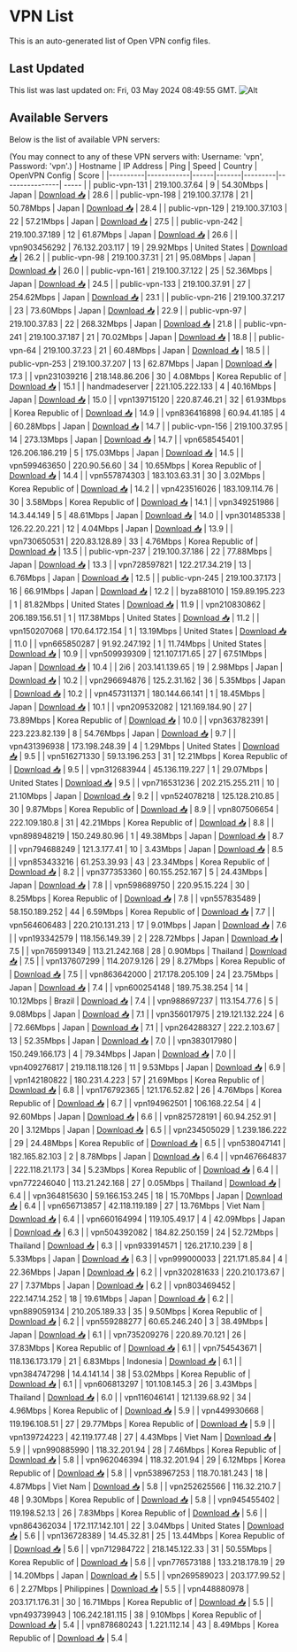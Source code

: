 # VPN List

This is an auto-generated list of Open VPN config files.

## Last Updated

This list was last updated on: Fri, 03 May 2024 08:49:55 GMT.
![Alt](https://repobeats.axiom.co/api/embed/186b98318ef1479477931607c1ad7d823f12451f.svg "Repobeats analytics image")

## Available Servers

Below is the list of available VPN servers:

(You may connect to any of these VPN servers with: Username: 'vpn', Password: 'vpn'.)
| Hostname | IP Address | Ping | Speed | Country | OpenVPN Config | Score |
|----------|------------|------|-------|---------|----------------| ----- |
| public-vpn-131 | 219.100.37.64 | 9 | 54.30Mbps | Japan | [Download 📥](./configs/server_0_JP.ovpn) | 28.6 |
| public-vpn-198 | 219.100.37.178 | 21 | 50.78Mbps | Japan | [Download 📥](./configs/server_1_JP.ovpn) | 28.4 |
| public-vpn-129 | 219.100.37.103 | 22 | 57.21Mbps | Japan | [Download 📥](./configs/server_2_JP.ovpn) | 27.5 |
| public-vpn-242 | 219.100.37.189 | 12 | 61.87Mbps | Japan | [Download 📥](./configs/server_3_JP.ovpn) | 26.6 |
| vpn903456292 | 76.132.203.117 | 19 | 29.92Mbps | United States | [Download 📥](./configs/server_4_US.ovpn) | 26.2 |
| public-vpn-98 | 219.100.37.31 | 21 | 95.08Mbps | Japan | [Download 📥](./configs/server_5_JP.ovpn) | 26.0 |
| public-vpn-161 | 219.100.37.122 | 25 | 52.36Mbps | Japan | [Download 📥](./configs/server_6_JP.ovpn) | 24.5 |
| public-vpn-133 | 219.100.37.91 | 27 | 254.62Mbps | Japan | [Download 📥](./configs/server_7_JP.ovpn) | 23.1 |
| public-vpn-216 | 219.100.37.217 | 23 | 73.60Mbps | Japan | [Download 📥](./configs/server_8_JP.ovpn) | 22.9 |
| public-vpn-97 | 219.100.37.83 | 22 | 268.32Mbps | Japan | [Download 📥](./configs/server_9_JP.ovpn) | 21.8 |
| public-vpn-241 | 219.100.37.187 | 21 | 70.02Mbps | Japan | [Download 📥](./configs/server_10_JP.ovpn) | 18.8 |
| public-vpn-64 | 219.100.37.23 | 21 | 60.48Mbps | Japan | [Download 📥](./configs/server_11_JP.ovpn) | 18.5 |
| public-vpn-253 | 219.100.37.207 | 13 | 62.87Mbps | Japan | [Download 📥](./configs/server_12_JP.ovpn) | 17.3 |
| vpn231039216 | 218.148.86.206 | 30 | 4.08Mbps | Korea Republic of | [Download 📥](./configs/server_13_KR.ovpn) | 15.1 |
| handmadeserver | 221.105.222.133 | 4 | 40.16Mbps | Japan | [Download 📥](./configs/server_14_JP.ovpn) | 15.0 |
| vpn139715120 | 220.87.46.21 | 32 | 61.93Mbps | Korea Republic of | [Download 📥](./configs/server_15_KR.ovpn) | 14.9 |
| vpn836416898 | 60.94.41.185 | 4 | 60.28Mbps | Japan | [Download 📥](./configs/server_16_JP.ovpn) | 14.7 |
| public-vpn-156 | 219.100.37.95 | 14 | 273.13Mbps | Japan | [Download 📥](./configs/server_17_JP.ovpn) | 14.7 |
| vpn658545401 | 126.206.186.219 | 5 | 175.03Mbps | Japan | [Download 📥](./configs/server_18_JP.ovpn) | 14.5 |
| vpn599463650 | 220.90.56.60 | 34 | 10.65Mbps | Korea Republic of | [Download 📥](./configs/server_19_KR.ovpn) | 14.4 |
| vpn557874303 | 183.103.63.31 | 30 | 3.02Mbps | Korea Republic of | [Download 📥](./configs/server_20_KR.ovpn) | 14.2 |
| vpn423516026 | 183.109.114.76 | 30 | 3.58Mbps | Korea Republic of | [Download 📥](./configs/server_21_KR.ovpn) | 14.1 |
| vpn349251986 | 14.3.44.149 | 5 | 48.61Mbps | Japan | [Download 📥](./configs/server_22_JP.ovpn) | 14.0 |
| vpn301485338 | 126.22.20.221 | 12 | 4.04Mbps | Japan | [Download 📥](./configs/server_23_JP.ovpn) | 13.9 |
| vpn730650531 | 220.83.128.89 | 33 | 4.76Mbps | Korea Republic of | [Download 📥](./configs/server_24_KR.ovpn) | 13.5 |
| public-vpn-237 | 219.100.37.186 | 22 | 77.88Mbps | Japan | [Download 📥](./configs/server_25_JP.ovpn) | 13.3 |
| vpn728597821 | 122.217.34.219 | 13 | 6.76Mbps | Japan | [Download 📥](./configs/server_26_JP.ovpn) | 12.5 |
| public-vpn-245 | 219.100.37.173 | 16 | 66.91Mbps | Japan | [Download 📥](./configs/server_27_JP.ovpn) | 12.2 |
| byza881010 | 159.89.195.223 | 1 | 81.82Mbps | United States | [Download 📥](./configs/server_28_US.ovpn) | 11.9 |
| vpn210830862 | 206.189.156.51 | 1 | 117.38Mbps | United States | [Download 📥](./configs/server_29_US.ovpn) | 11.2 |
| vpn150207068 | 170.64.172.154 | 1 | 13.19Mbps | United States | [Download 📥](./configs/server_30_US.ovpn) | 11.0 |
| vpn665850287 | 91.92.247.192 | 1 | 11.74Mbps | United States | [Download 📥](./configs/server_31_US.ovpn) | 10.9 |
| vpn509939309 | 121.107.171.65 | 27 | 67.51Mbps | Japan | [Download 📥](./configs/server_32_JP.ovpn) | 10.4 |
| 2i6 | 203.141.139.65 | 19 | 2.98Mbps | Japan | [Download 📥](./configs/server_33_JP.ovpn) | 10.2 |
| vpn296694876 | 125.2.31.162 | 36 | 5.35Mbps | Japan | [Download 📥](./configs/server_34_JP.ovpn) | 10.2 |
| vpn457311371 | 180.144.66.141 | 1 | 18.45Mbps | Japan | [Download 📥](./configs/server_35_JP.ovpn) | 10.1 |
| vpn209532082 | 121.169.184.90 | 27 | 73.89Mbps | Korea Republic of | [Download 📥](./configs/server_36_KR.ovpn) | 10.0 |
| vpn363782391 | 223.223.82.139 | 8 | 54.76Mbps | Japan | [Download 📥](./configs/server_37_JP.ovpn) | 9.7 |
| vpn431396938 | 173.198.248.39 | 4 | 1.29Mbps | United States | [Download 📥](./configs/server_38_US.ovpn) | 9.5 |
| vpn516271330 | 59.13.196.253 | 31 | 12.21Mbps | Korea Republic of | [Download 📥](./configs/server_39_KR.ovpn) | 9.5 |
| vpn312683944 | 45.136.119.227 | 1 | 29.07Mbps | United States | [Download 📥](./configs/server_40_US.ovpn) | 9.5 |
| vpn716531236 | 202.215.255.211 | 10 | 21.10Mbps | Japan | [Download 📥](./configs/server_41_JP.ovpn) | 9.2 |
| vpn524078218 | 125.128.210.85 | 30 | 9.87Mbps | Korea Republic of | [Download 📥](./configs/server_42_KR.ovpn) | 8.9 |
| vpn807506654 | 222.109.180.8 | 31 | 42.21Mbps | Korea Republic of | [Download 📥](./configs/server_43_KR.ovpn) | 8.8 |
| vpn898948219 | 150.249.80.96 | 1 | 49.38Mbps | Japan | [Download 📥](./configs/server_44_JP.ovpn) | 8.7 |
| vpn794688249 | 121.3.177.41 | 10 | 3.43Mbps | Japan | [Download 📥](./configs/server_45_JP.ovpn) | 8.5 |
| vpn853433216 | 61.253.39.93 | 43 | 23.34Mbps | Korea Republic of | [Download 📥](./configs/server_46_KR.ovpn) | 8.2 |
| vpn377353360 | 60.155.252.167 | 5 | 24.43Mbps | Japan | [Download 📥](./configs/server_47_JP.ovpn) | 7.8 |
| vpn598689750 | 220.95.15.224 | 30 | 8.25Mbps | Korea Republic of | [Download 📥](./configs/server_48_KR.ovpn) | 7.8 |
| vpn557835489 | 58.150.189.252 | 44 | 6.59Mbps | Korea Republic of | [Download 📥](./configs/server_49_KR.ovpn) | 7.7 |
| vpn564606483 | 220.210.131.213 | 17 | 9.01Mbps | Japan | [Download 📥](./configs/server_50_JP.ovpn) | 7.6 |
| vpn193342579 | 118.156.149.39 | 2 | 228.72Mbps | Japan | [Download 📥](./configs/server_51_JP.ovpn) | 7.5 |
| vpn765991349 | 113.21.242.168 | 28 | 0.90Mbps | Thailand | [Download 📥](./configs/server_52_TH.ovpn) | 7.5 |
| vpn137607299 | 114.207.9.126 | 29 | 8.27Mbps | Korea Republic of | [Download 📥](./configs/server_53_KR.ovpn) | 7.5 |
| vpn863642000 | 217.178.205.109 | 24 | 23.75Mbps | Japan | [Download 📥](./configs/server_54_JP.ovpn) | 7.4 |
| vpn600254148 | 189.75.38.254 | 14 | 10.12Mbps | Brazil | [Download 📥](./configs/server_55_BR.ovpn) | 7.4 |
| vpn988697237 | 113.154.77.6 | 5 | 9.08Mbps | Japan | [Download 📥](./configs/server_56_JP.ovpn) | 7.1 |
| vpn356017975 | 219.121.132.224 | 6 | 72.66Mbps | Japan | [Download 📥](./configs/server_57_JP.ovpn) | 7.1 |
| vpn264288327 | 222.2.103.67 | 13 | 52.35Mbps | Japan | [Download 📥](./configs/server_58_JP.ovpn) | 7.0 |
| vpn383017980 | 150.249.166.173 | 4 | 79.34Mbps | Japan | [Download 📥](./configs/server_59_JP.ovpn) | 7.0 |
| vpn409276817 | 219.118.118.126 | 11 | 9.53Mbps | Japan | [Download 📥](./configs/server_60_JP.ovpn) | 6.9 |
| vpn142180822 | 180.231.4.223 | 57 | 21.69Mbps | Korea Republic of | [Download 📥](./configs/server_61_KR.ovpn) | 6.8 |
| vpn176792365 | 121.176.52.82 | 26 | 4.76Mbps | Korea Republic of | [Download 📥](./configs/server_62_KR.ovpn) | 6.7 |
| vpn194962501 | 106.168.22.54 | 4 | 92.60Mbps | Japan | [Download 📥](./configs/server_63_JP.ovpn) | 6.6 |
| vpn825728191 | 60.94.252.91 | 20 | 3.12Mbps | Japan | [Download 📥](./configs/server_64_JP.ovpn) | 6.5 |
| vpn234505029 | 1.239.186.222 | 29 | 24.48Mbps | Korea Republic of | [Download 📥](./configs/server_65_KR.ovpn) | 6.5 |
| vpn538047141 | 182.165.82.103 | 2 | 8.78Mbps | Japan | [Download 📥](./configs/server_66_JP.ovpn) | 6.4 |
| vpn467664837 | 222.118.21.173 | 34 | 5.23Mbps | Korea Republic of | [Download 📥](./configs/server_67_KR.ovpn) | 6.4 |
| vpn772246040 | 113.21.242.168 | 27 | 0.05Mbps | Thailand | [Download 📥](./configs/server_68_TH.ovpn) | 6.4 |
| vpn364815630 | 59.166.153.245 | 18 | 15.70Mbps | Japan | [Download 📥](./configs/server_69_JP.ovpn) | 6.4 |
| vpn656713857 | 42.118.119.189 | 27 | 13.76Mbps | Viet Nam | [Download 📥](./configs/server_70_VN.ovpn) | 6.4 |
| vpn660164994 | 119.105.49.17 | 4 | 42.09Mbps | Japan | [Download 📥](./configs/server_71_JP.ovpn) | 6.3 |
| vpn504392082 | 184.82.250.159 | 24 | 52.72Mbps | Thailand | [Download 📥](./configs/server_72_TH.ovpn) | 6.3 |
| vpn933914571 | 126.217.10.239 | 8 | 5.33Mbps | Japan | [Download 📥](./configs/server_73_JP.ovpn) | 6.3 |
| vpn999000033 | 221.171.85.84 | 4 | 22.36Mbps | Japan | [Download 📥](./configs/server_74_JP.ovpn) | 6.2 |
| vpn320281633 | 220.210.173.67 | 27 | 7.37Mbps | Japan | [Download 📥](./configs/server_75_JP.ovpn) | 6.2 |
| vpn803469452 | 222.147.14.252 | 18 | 19.61Mbps | Japan | [Download 📥](./configs/server_76_JP.ovpn) | 6.2 |
| vpn889059134 | 210.205.189.33 | 35 | 9.50Mbps | Korea Republic of | [Download 📥](./configs/server_77_KR.ovpn) | 6.2 |
| vpn559288277 | 60.65.246.240 | 3 | 38.49Mbps | Japan | [Download 📥](./configs/server_78_JP.ovpn) | 6.1 |
| vpn735209276 | 220.89.70.121 | 26 | 37.83Mbps | Korea Republic of | [Download 📥](./configs/server_79_KR.ovpn) | 6.1 |
| vpn754543671 | 118.136.173.179 | 21 | 6.83Mbps | Indonesia | [Download 📥](./configs/server_80_ID.ovpn) | 6.1 |
| vpn384747298 | 14.4.141.14 | 38 | 53.02Mbps | Korea Republic of | [Download 📥](./configs/server_81_KR.ovpn) | 6.1 |
| vpn606813297 | 101.108.145.3 | 26 | 3.43Mbps | Thailand | [Download 📥](./configs/server_82_TH.ovpn) | 6.0 |
| vpn116046141 | 121.139.68.92 | 34 | 4.96Mbps | Korea Republic of | [Download 📥](./configs/server_83_KR.ovpn) | 5.9 |
| vpn449930668 | 119.196.108.51 | 27 | 29.77Mbps | Korea Republic of | [Download 📥](./configs/server_84_KR.ovpn) | 5.9 |
| vpn139724223 | 42.119.177.48 | 27 | 4.43Mbps | Viet Nam | [Download 📥](./configs/server_85_VN.ovpn) | 5.9 |
| vpn990885990 | 118.32.201.94 | 28 | 7.46Mbps | Korea Republic of | [Download 📥](./configs/server_86_KR.ovpn) | 5.8 |
| vpn962046394 | 118.32.201.94 | 29 | 6.12Mbps | Korea Republic of | [Download 📥](./configs/server_87_KR.ovpn) | 5.8 |
| vpn538967253 | 118.70.181.243 | 18 | 4.87Mbps | Viet Nam | [Download 📥](./configs/server_88_VN.ovpn) | 5.8 |
| vpn252625566 | 116.32.210.7 | 48 | 9.30Mbps | Korea Republic of | [Download 📥](./configs/server_89_KR.ovpn) | 5.8 |
| vpn945455402 | 119.198.52.13 | 26 | 7.83Mbps | Korea Republic of | [Download 📥](./configs/server_90_KR.ovpn) | 5.6 |
| vpn864362034 | 172.117.142.101 | 22 | 3.04Mbps | United States | [Download 📥](./configs/server_91_US.ovpn) | 5.6 |
| vpn136728389 | 14.45.32.81 | 25 | 13.44Mbps | Korea Republic of | [Download 📥](./configs/server_92_KR.ovpn) | 5.6 |
| vpn712984722 | 218.145.122.33 | 31 | 50.55Mbps | Korea Republic of | [Download 📥](./configs/server_93_KR.ovpn) | 5.6 |
| vpn776573188 | 133.218.178.19 | 29 | 14.20Mbps | Japan | [Download 📥](./configs/server_94_JP.ovpn) | 5.5 |
| vpn269589023 | 203.177.99.52 | 6 | 2.27Mbps | Philippines | [Download 📥](./configs/server_95_PH.ovpn) | 5.5 |
| vpn448880978 | 203.171.176.31 | 30 | 16.71Mbps | Korea Republic of | [Download 📥](./configs/server_96_KR.ovpn) | 5.5 |
| vpn493739943 | 106.242.181.115 | 38 | 9.10Mbps | Korea Republic of | [Download 📥](./configs/server_97_KR.ovpn) | 5.4 |
| vpn878680243 | 1.221.112.14 | 43 | 8.49Mbps | Korea Republic of | [Download 📥](./configs/server_98_KR.ovpn) | 5.4 |
